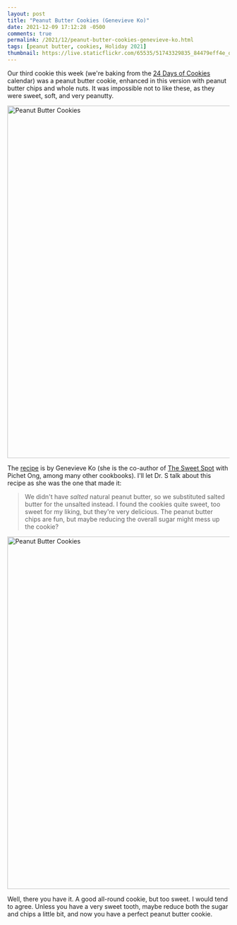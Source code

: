 ```yaml
---
layout: post
title: "Peanut Butter Cookies (Genevieve Ko)"
date: 2021-12-09 17:12:28 -0500
comments: true
permalink: /2021/12/peanut-butter-cookies-genevieve-ko.html
tags: [peanut butter, cookies, Holiday 2021]
thumbnail: https://live.staticflickr.com/65535/51743329835_84479eff4e_q.jpg
---
```


Our third cookie this week (we're baking from the [24 Days of Cookies](https://www.nytimes.com/interactive/2021/11/30/dining/cookie-calendar.html) calendar) was a peanut butter cookie,
enhanced in this version with peanut butter chips and whole nuts.
It was impossible not to like these, as they were sweet, 
soft, and very peanutty.

<a data-flickr-embed="true" href="https://www.flickr.com/photos/gnuf/" title="Peanut Butter Cookies"><img src="https://live.staticflickr.com/65535/51743329835_84479eff4e_c.jpg" width="800" height="800" alt="Peanut Butter Cookies"></a><script async src="//embedr.flickr.com/assets/client-code.js" charset="utf-8"></script>

The [recipe](https://cooking.nytimes.com/recipes/1022704-peanut-butter-cookies)
is by Genevieve Ko (she is the co-author of [The Sweet Spot](/tag/thesweetspot/)
with Pichet Ong, among many other cookbooks). I'll let Dr. S talk about this
recipe as she was the one that made it:

> We didn't have _salted_ natural peanut butter, so we substituted
> salted butter for the unsalted instead. I found the cookies quite sweet,
> too sweet for my liking, but they're very delicious. The peanut
> butter chips are fun, but maybe reducing the overall sugar might
> mess up the cookie?

<a data-flickr-embed="true" href="https://www.flickr.com/photos/gnuf/51742442351/in/photostream/" title="Peanut Butter Cookies"><img src="https://live.staticflickr.com/65535/51742442351_fe2f9cd2c1_c.jpg" width="600" height="800" alt="Peanut Butter Cookies"></a><script async src="//embedr.flickr.com/assets/client-code.js" charset="utf-8"></script>

Well, there you have it. A good all-round cookie, but too sweet. I would tend
to agree. Unless you have a very sweet tooth, maybe reduce both the sugar and chips
a little bit, and now you have a perfect peanut butter cookie.
